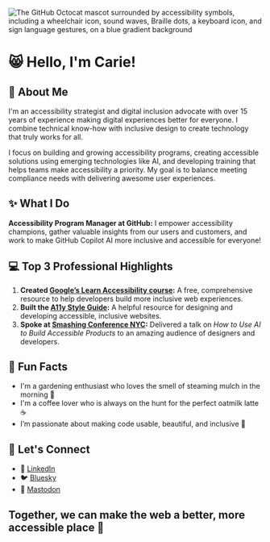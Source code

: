 ![The GitHub Octocat mascot surrounded by accessibility symbols, including a wheelchair icon, sound waves, Braille dots, a keyboard icon, and sign language gestures, on a blue gradient background](https://github.com/user-attachments/assets/2fe304ba-336c-4d06-8a0c-8b03f8b6433e)

# 😸 Hello, I'm Carie!

## 🚀 About Me
I'm an accessibility strategist and digital inclusion advocate with over 15 years of experience making digital experiences better for everyone. I combine technical know-how with inclusive design to create technology that truly works for all.

I focus on building and growing accessibility programs, creating accessible solutions using emerging technologies like AI, and developing training that helps teams make accessibility a priority. My goal is to balance meeting compliance needs with delivering awesome user experiences.

## ✨ What I Do
**Accessibility Program Manager at GitHub:** I empower accessibility champions, gather valuable insights from our users and customers, and work to make GitHub Copilot AI more inclusive and accessible for everyone!

## 💻 Top 3 Professional Highlights
1. **Created [Google’s Learn Accessibility course](https://web.dev/learn/accessibility):** A free, comprehensive resource to help developers build more inclusive web experiences.
2. **Built the [A11y Style Guide](https://a11y-style-guide.com/style-guide):** A helpful resource for designing and developing accessible, inclusive websites.
3. **Spoke at [Smashing Conference NYC](https://smashingconf.com/ny-2024):** Delivered a talk on *How to Use AI to Build Accessible Products* to an amazing audience of designers and developers.

## 🌟 Fun Facts
- I'm a gardening enthusiast who loves the smell of steaming mulch in the morning 🌱
- I'm a coffee lover who is always on the hunt for the perfect oatmilk latte ☕
- I’m passionate about making code usable, beautiful, and inclusive 🦾

## 📢 Let's Connect
- 💼 [LinkedIn](https://linkedin.com/in/cariefisher)  
- 🐦 [Bluesky](https://bsky.app/profile/cariefisher.bsky.social)  
- 🐘 [Mastodon](https://mstdn.social/@cariefisher)  

## Together, we can make the web a better, more accessible place 🫶
